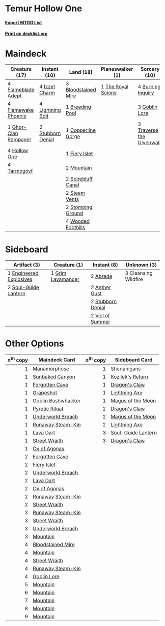 # Temur Hollow One

#### [Export MTGO List](../collection/Temur%20Hollow%20One/Temur%20Hollow%20One.txt)
#### [Print on decklist.org](http://decklist.org/?deckmain=3%09Bloodstained%20Mire%0A1%09Breeding%20Pool%0A4%09Burning%20Inquiry%0A1%09Copperline%20Gorge%0A1%09Fiery%20Islet%0A4%09Flameblade%20Adept%0A4%09Flamewake%20Phoenix%0A1%09Ghor-Clan%20Rampager%0A3%09Goblin%20Lore%0A4%09Hollow%20One%0A4%09Izzet%20Charm%0A4%09Lightning%20Bolt%0A4%09Magmatic%20Channeler%0A2%09Mountain%0A2%09Spirebluff%20Canal%0A2%09Steam%20Vents%0A2%09Stomping%20Ground%0A2%09Stubborn%20Denial%0A4%09Tarmogoyf%0A1%09The%20Royal%20Scions%0A3%09Traverse%20the%20Ulvenwald%0A4%09Wooded%20Foothills&deckside=2%09Abrade%0A2%09Aether%20Gust%0A3%09Cleansing%20Wildfire%0A1%09Engineered%20Explosives%0A1%09Grim%20Lavamancer%0A2%09Soul-Guide%20Lantern%0A2%09Stubborn%20Denial%0A2%09Veil%20of%20Summer)
# Maindeck

|                                         Creature (17)                                         |                                        Instant (10)                                        |                                          Land (18)                                           |                                      Planeswalker (1)                                       |                                           Sorcery (10)                                            |    Unknown (4)     |
|-----------------------------------------------------------------------------------------------|--------------------------------------------------------------------------------------------|----------------------------------------------------------------------------------------------|---------------------------------------------------------------------------------------------|---------------------------------------------------------------------------------------------------|--------------------|
|4 [Flameblade Adept](http://gatherer.wizards.com/Pages/Card/Details.aspx?multiverseid=426833)  |4 [Izzet Charm](http://gatherer.wizards.com/Pages/Card/Details.aspx?multiverseid=338413)    |3 [Bloodstained Mire](http://gatherer.wizards.com/Pages/Card/Details.aspx?multiverseid=405094)|1 [The Royal Scions](http://gatherer.wizards.com/Pages/Card/Details.aspx?multiverseid=473161)|4 [Burning Inquiry](http://gatherer.wizards.com/Pages/Card/Details.aspx?multiverseid=191096)       |4 Magmatic Channeler|
|4 [Flamewake Phoenix](http://gatherer.wizards.com/Pages/Card/Details.aspx?multiverseid=391834) |4 [Lightning Bolt](http://gatherer.wizards.com/Pages/Card/Details.aspx?multiverseid=806)    |1 [Breeding Pool](http://gatherer.wizards.com/Pages/Card/Details.aspx?multiverseid=97088)     |                                                                                             |3 [Goblin Lore](http://gatherer.wizards.com/Pages/Card/Details.aspx?multiverseid=135221)           |                    |
|1 [Ghor-Clan Rampager](http://gatherer.wizards.com/Pages/Card/Details.aspx?multiverseid=460302)|2 [Stubborn Denial](http://gatherer.wizards.com/Pages/Card/Details.aspx?multiverseid=386673)|1 [Copperline Gorge](http://gatherer.wizards.com/Pages/Card/Details.aspx?multiverseid=209408) |                                                                                             |3 [Traverse the Ulvenwald](http://gatherer.wizards.com/Pages/Card/Details.aspx?multiverseid=409998)|                    |
|4 [Hollow One](http://gatherer.wizards.com/Pages/Card/Details.aspx?multiverseid=430852)        |                                                                                            |1 [Fiery Islet](http://gatherer.wizards.com/Pages/Card/Details.aspx?multiverseid=464187)      |                                                                                             |                                                                                                   |                    |
|4 [Tarmogoyf](http://gatherer.wizards.com/Pages/Card/Details.aspx?multiverseid=136142)         |                                                                                            |2 [Mountain](http://gatherer.wizards.com/Pages/Card/Details.aspx?multiverseid=439859)         |                                                                                             |                                                                                                   |                    |
|                                                                                               |                                                                                            |2 [Spirebluff Canal](http://gatherer.wizards.com/Pages/Card/Details.aspx?multiverseid=417822) |                                                                                             |                                                                                                   |                    |
|                                                                                               |                                                                                            |2 [Steam Vents](http://gatherer.wizards.com/Pages/Card/Details.aspx?multiverseid=405109)      |                                                                                             |                                                                                                   |                    |
|                                                                                               |                                                                                            |2 [Stomping Ground](http://gatherer.wizards.com/Pages/Card/Details.aspx?multiverseid=405110)  |                                                                                             |                                                                                                   |                    |
|                                                                                               |                                                                                            |4 [Wooded Foothills](http://gatherer.wizards.com/Pages/Card/Details.aspx?multiverseid=405116) |                                                                                             |                                                                                                   |                    |


# Sideboard

|                                          Artifact (3)                                           |                                        Creature (1)                                        |                                        Instant (8)                                         |    Unknown (3)     |
|-------------------------------------------------------------------------------------------------|--------------------------------------------------------------------------------------------|--------------------------------------------------------------------------------------------|--------------------|
|1 [Engineered Explosives](http://gatherer.wizards.com/Pages/Card/Details.aspx?multiverseid=50139)|1 [Grim Lavamancer](http://gatherer.wizards.com/Pages/Card/Details.aspx?multiverseid=430589)|2 [Abrade](http://gatherer.wizards.com/Pages/Card/Details.aspx?multiverseid=430772)         |3 Cleansing Wildfire|
|2 [Soul-Guide Lantern](http://gatherer.wizards.com/Pages/Card/Details.aspx?multiverseid=476488)  |                                                                                            |2 [Aether Gust](http://gatherer.wizards.com/Pages/Card/Details.aspx?multiverseid=466796)    |                    |
|                                                                                                 |                                                                                            |2 [Stubborn Denial](http://gatherer.wizards.com/Pages/Card/Details.aspx?multiverseid=386673)|                    |
|                                                                                                 |                                                                                            |2 [Veil of Summer](http://gatherer.wizards.com/Pages/Card/Details.aspx?multiverseid=466952) |                    |


# Other Options

|*n*<sup>th</sup> copy|                                        Maindeck Card                                        |*n*<sup>th</sup> copy|                                       Sideboard Card                                        |
|--------------------:|---------------------------------------------------------------------------------------------|--------------------:|---------------------------------------------------------------------------------------------|
|                    1|[Manamorphose](http://gatherer.wizards.com/Pages/Card/Details.aspx?multiverseid=370568)      |                    1|[Shenanigans](http://gatherer.wizards.com/Pages/Card/Details.aspx?multiverseid=464095)       |
|                    1|[Sunbaked Canyon](http://gatherer.wizards.com/Pages/Card/Details.aspx?multiverseid=464196)   |                    1|[Kozilek's Return](http://gatherer.wizards.com/Pages/Card/Details.aspx?multiverseid=407608)  |
|                    1|[Forgotten Cave](http://gatherer.wizards.com/Pages/Card/Details.aspx?multiverseid=376344)    |                    1|[Dragon's Claw](http://gatherer.wizards.com/Pages/Card/Details.aspx?multiverseid=129527)     |
|                    1|[Grapeshot](http://gatherer.wizards.com/Pages/Card/Details.aspx?multiverseid=426588)         |                    1|[Lightning Axe](http://gatherer.wizards.com/Pages/Card/Details.aspx?multiverseid=409925)     |
|                    1|[Goblin Bushwhacker](http://gatherer.wizards.com/Pages/Card/Details.aspx?multiverseid=177501)|                    1|[Magus of the Moon](http://gatherer.wizards.com/Pages/Card/Details.aspx?multiverseid=136152) |
|                    1|[Pyretic Ritual](http://gatherer.wizards.com/Pages/Card/Details.aspx?multiverseid=205067)    |                    2|[Dragon's Claw](http://gatherer.wizards.com/Pages/Card/Details.aspx?multiverseid=129527)     |
|                    1|[Underworld Breach](http://gatherer.wizards.com/Pages/Card/Details.aspx?multiverseid=476412) |                    2|[Magus of the Moon](http://gatherer.wizards.com/Pages/Card/Details.aspx?multiverseid=136152) |
|                    1|[Runaway Steam-Kin](http://gatherer.wizards.com/Pages/Card/Details.aspx?multiverseid=452865) |                    2|[Lightning Axe](http://gatherer.wizards.com/Pages/Card/Details.aspx?multiverseid=409925)     |
|                    1|[Lava Dart](http://gatherer.wizards.com/Pages/Card/Details.aspx?multiverseid=29766)          |                    3|[Soul-Guide Lantern](http://gatherer.wizards.com/Pages/Card/Details.aspx?multiverseid=476488)|
|                    1|[Street Wraith](http://gatherer.wizards.com/Pages/Card/Details.aspx?multiverseid=442097)     |                    3|[Dragon's Claw](http://gatherer.wizards.com/Pages/Card/Details.aspx?multiverseid=129527)     |
|                    1|[Ox of Agonas](http://gatherer.wizards.com/Pages/Card/Details.aspx?multiverseid=476398)      |                     |                                                                                             |
|                    2|[Forgotten Cave](http://gatherer.wizards.com/Pages/Card/Details.aspx?multiverseid=376344)    |                     |                                                                                             |
|                    2|[Fiery Islet](http://gatherer.wizards.com/Pages/Card/Details.aspx?multiverseid=464187)       |                     |                                                                                             |
|                    2|[Underworld Breach](http://gatherer.wizards.com/Pages/Card/Details.aspx?multiverseid=476412) |                     |                                                                                             |
|                    2|[Lava Dart](http://gatherer.wizards.com/Pages/Card/Details.aspx?multiverseid=29766)          |                     |                                                                                             |
|                    2|[Ox of Agonas](http://gatherer.wizards.com/Pages/Card/Details.aspx?multiverseid=476398)      |                     |                                                                                             |
|                    2|[Runaway Steam-Kin](http://gatherer.wizards.com/Pages/Card/Details.aspx?multiverseid=452865) |                     |                                                                                             |
|                    2|[Street Wraith](http://gatherer.wizards.com/Pages/Card/Details.aspx?multiverseid=442097)     |                     |                                                                                             |
|                    3|[Runaway Steam-Kin](http://gatherer.wizards.com/Pages/Card/Details.aspx?multiverseid=452865) |                     |                                                                                             |
|                    3|[Street Wraith](http://gatherer.wizards.com/Pages/Card/Details.aspx?multiverseid=442097)     |                     |                                                                                             |
|                    3|[Underworld Breach](http://gatherer.wizards.com/Pages/Card/Details.aspx?multiverseid=476412) |                     |                                                                                             |
|                    3|[Mountain](http://gatherer.wizards.com/Pages/Card/Details.aspx?multiverseid=439859)          |                     |                                                                                             |
|                    4|[Bloodstained Mire](http://gatherer.wizards.com/Pages/Card/Details.aspx?multiverseid=405094) |                     |                                                                                             |
|                    4|[Mountain](http://gatherer.wizards.com/Pages/Card/Details.aspx?multiverseid=439859)          |                     |                                                                                             |
|                    4|[Street Wraith](http://gatherer.wizards.com/Pages/Card/Details.aspx?multiverseid=442097)     |                     |                                                                                             |
|                    4|[Runaway Steam-Kin](http://gatherer.wizards.com/Pages/Card/Details.aspx?multiverseid=452865) |                     |                                                                                             |
|                    4|[Goblin Lore](http://gatherer.wizards.com/Pages/Card/Details.aspx?multiverseid=135221)       |                     |                                                                                             |
|                    5|[Mountain](http://gatherer.wizards.com/Pages/Card/Details.aspx?multiverseid=439859)          |                     |                                                                                             |
|                    6|[Mountain](http://gatherer.wizards.com/Pages/Card/Details.aspx?multiverseid=439859)          |                     |                                                                                             |
|                    7|[Mountain](http://gatherer.wizards.com/Pages/Card/Details.aspx?multiverseid=439859)          |                     |                                                                                             |
|                    8|[Mountain](http://gatherer.wizards.com/Pages/Card/Details.aspx?multiverseid=439859)          |                     |                                                                                             |
|                    9|[Mountain](http://gatherer.wizards.com/Pages/Card/Details.aspx?multiverseid=439859)          |                     |                                                                                             |


